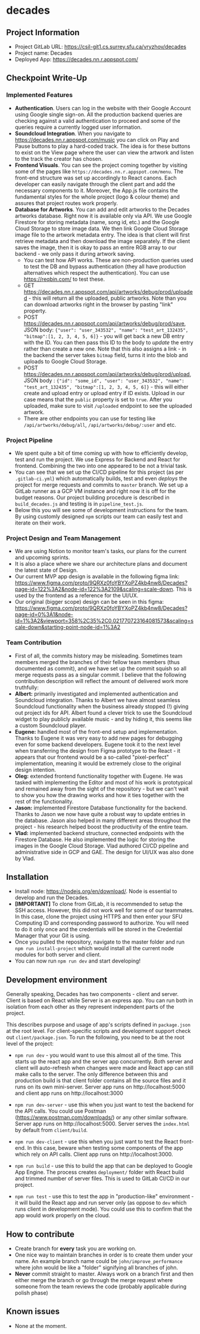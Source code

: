 # decades

## Project Information

- Project GitLab URL: https://csil-git1.cs.surrey.sfu.ca/vryzhov/decades
- Project name: Decades
- Deployed App: https://decades.nn.r.appspot.com/

## Checkpoint Write-Up

### Implemented Features

- **Authentication**. Users can log in the website with their Google Account using Google single sign-on. All the production backend queries are checking against a valid authentication to proceed and some of the queries require a currently logged user information.
- **Soundcloud Integration**. When you navigate to https://decades.nn.r.appspot.com/music you can click on Play and Pause buttons to play a hard-coded track. The idea is for these buttons to exist on the View page where the user can view the artwork and listen to the track the creator has chosen.
- **Frontend Visuals**. You can see the project coming together by visiting some of the pages like `https://decades.nn.r.appspot.com/menu`. The front-end structure was set up accordingly to React canons. Each developer can easily navigate through the client part and add the necessary components to it. Moreover, the App.js file contains the fundamental styles for the whole project (logo & colour theme) and assures that project routes work properly.
- **Database for Artworks**. You can add and edit artworks to the Decades artworks database. Right now it is available only via API. We use Google Firestore for storing metadata (name, song id, etc.) and the Google Cloud Storage to store image data. We then link Google Cloud Storage image file to the artwork metadata entry. The idea is that client will first retrieve metadata and then download the image separately. If the client saves the image, then it is okay to pass an entire RGB array to our backend - we only pass it during artwork saving.
    - You can test how API works. These are non-production queries used to test the DB and bypass authentication (they all have production alternatives which respect the authentication). You can use https://reqbin.com/ to test these.
    - GET https://decades.nn.r.appspot.com/api/artworks/debug/prod/uploaded - this will return all the uploaded, public artworks. Note than you can download artworks right in the browser by pasting "link" property.
    - POST https://decades.nn.r.appspot.com/api/artworks/debug/prod/save, JSON body: `{"user": "user_343532", "name": "test_art_132435", "bitmap":[1, 2, 3, 4, 5, 6]}` - you will get back a new DB entry with the ID. You can then pass this ID to the body to _update_ the entry rather than create a new one. Note that this also assigns a link - in the backend the server takes `bitmap` field, turns it into the blob and uploads to Google Cloud Storage.
    - POST https://decades.nn.r.appspot.com/api/artworks/debug/prod/upload, JSON body : `{"id": "some_id", "user": "user_343532", "name": "test_art_132435", "bitmap":[1, 2, 3, 4, 5, 6]}` - this will either create and upload entry or upload entry if ID exists. Upload in our case means that the `public` property is set to `true`. After you uploaded, make sure to visit `/uploaded` endpoint to see the uploaded artwork.
    - There are other endpoints you can use for testing like `/api/artworks/debug/all`, `/api/artworks/debug/:user` and etc.

### Project Pipeline

- We spent quite a bit of time coming up with how to efficiently develop, test and run the project. We use Express for Backend and React for frontend. Combining the two into one appeared to be not a trivial task.
- You can see that we set up the CI/CD pipeline for this project (as per `.gitlab-ci.yml`) which automatically builds, test and even _deploys_ the project for merge requests and commits to `master` branch. We set up a GitLab runner as a GCP VM instance and right now it is off for the budget reasons. Our project building procedure is described in `build_decades.js` and testing is in `pipeline_test.js`.
- Below this you will see some of development instructions for the team. By using customly designed `npm` scripts our team can easily test and iterate on their work.

### Project Design and Team Management

- We are using Notion to monitor team's tasks, our plans for the current and upcoming sprints.
- It is also a place where we share our architecture plans and document the latest state of Design.
- Our current MVP app design is available in the following figma link: https://www.figma.com/proto/9QRXz0foYBYXoPZ4kb4nw8/Decades?page-id=122%3A2&node-id=122%3A2109&scaling=scale-down. This is used by the frontend as a reference for the UI/UX.
- Our original (bigger scope) design can be seen in this figma: https://www.figma.com/proto/9QRXz0foYBYXoPZ4kb4nw8/Decades?page-id=0%3A1&node-id=1%3A2&viewport=358%2C35%2C0.021770723164081573&scaling=scale-down&starting-point-node-id=1%3A2

### Team Contribution

- First of all, the commits history may be misleading. Sometimes team members merged the branches of their fellow team members (thus documented as commit), and we have set up the commit squish so all merge requests pass as a singular commit. I believe that the following contribution description will reflect the amount of delivered work more truthfully:
- **Albert:** primarily investigated and implemented authentication and Soundcloud integration. Thanks to Albert we have almost seamless Soundcloud functionality when the business already stopped (!) giving out project ids for API. Albert found a clever trick to use the Soundcloud widget to play publicly available music - and by hiding it, this seems like a custom Soundcloud player. 
- **Eugene:** handled most of the front-end setup and implementation. Thanks to Eugene it was very easy to add new pages for debugging even for some backend developers. Eugene took it to the next level when transferring the design from Figma prototype to the React - it appears that our frontend would be a so-called "pixel-perfect" implementation, meaning it would be extremely close to the original design intention.
- **Oleg:** extended frontend functionality together with Eugene. He was tasked with implementing the Editor and most of his work is prototypical and remained away from the sight of the repository - but we can't wait to show you how the drawing works and how it ties together with the rest of the functionality.
- **Jason:** implemented Firestore Database functionality for the backend. Thanks to Jason we now have quite a robust way to update entries in the database. Jason also helped in many different areas throughout the project - his research helped boost the productivity of the entire team.
- **Vlad:** implemented backend structure, connected endpoints with the Firestore Database. He also implemented the logic for storing the images in the Google Cloud Storage. Vlad authored CI/CD pipeline and administrative side in GCP and GAE. The design for UI/UX was also done by Vlad.  

## Installation

- Install node: https://nodejs.org/en/download/. Node is essential to develop and run the Decades.
- **[IMPORTANT]** To clone from GitLab, it is recommended to setup the SSH access. However, this did not work well for some of our teammates. In this case, clone the project using HTTPS and then enter your SFU Computing ID and corresponding password to authorize. You will need to do it only once and the credentials will be stored in the Credential Manager that your Git is using. 
- Once you pulled the repository, navigate to the master folder and run `npm run install-project` which would install all the current node modules for both server and client.
- You can now run `npm run dev` and start developing!

## Development environment

Generally speaking, Decades has two components - client and server. Client is based on React while Server is an express app. You can run both in isolation from each other as they represent independent parts of the project.

This describes purpose and usage of app's scripts defined in `package.json` at the root level. For client-specific scripts and development support check out `client/package.json`. To run the following, you need to be at the root level of the project:

- `npm run dev` - you would want to use this almost all of the time. This starts up the react app and the server app concurrently. Both server and client will auto-refresh when changes were made and React app can still make calls to the server. The only difference between this and production build is that client folder contains all the source files and it runs on its own mini-server. Server app runs on http://localhost:5000 and client app runs on http://localhost:3000

- `npm run dev-server` - use this when you just want to test the backend for the API calls. You could use Postman (https://www.postman.com/downloads/) or any other similar software. Server app runs on http://localhost:5000. Server serves the `index.html` by default from `client/build`.

- `npm run dev-client` - use this when you just want to test the React front-end. In this case, beware when testing some components of the app which rely on API calls. Client app runs on http://localhost:3000.

- `npm run build` - use this to build the app that can be deployed to Google App Engine. The process creates `deployment/` folder with React build and trimmed number of server files. This is used to GitLab CI/CD in our project.

- `npm run test` - use this to test the app in "production-like" environment - it will build the React app and run server only (as oppose to `dev` which runs client in development mode). You could use this to confirm that the app would work properly on the cloud.

## How to contribute

- Create branch for **every** task you are working on.
- One nice way to maintain branches in order is to create them under your name. An example branch name could be `john/improve_performance` where john would be like a "folder" signifying all branches of john.
- **Never** commit straight to master. Always work on a branch first and then either merge the branch or go through the merge request where someone from the team reviews the code (probably applicable during polish phase)

## Known issues

- None at the moment.
